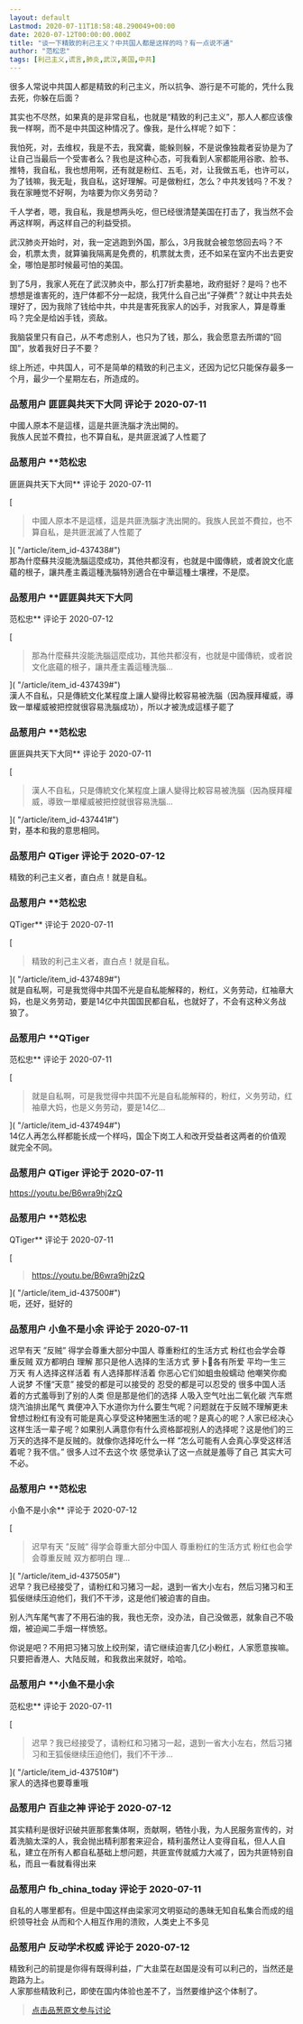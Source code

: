 ```yaml
---
layout: default
Lastmod: 2020-07-11T18:58:48.290049+00:00
date: 2020-07-12T00:00:00.000Z
title: "谈一下精致的利己主义？中共国人都是这样的吗？有一点说不通"
author: "范松忠"
tags: [利己主义,谎言,肺炎,武汉,美国,中共]
---
```


很多人常说中共国人都是精致的利己主义，所以抗争、游行是不可能的，凭什么我去死，你躲在后面？  
  
其实也不尽然，如果真的是非常自私，也就是“精致的利己主义”，那人人都应该像我一样啊，而不是中共国这种情况了。像我，是什么样呢？如下：  
  
我怕死，对，去维权，我是不去，我窝囊，能躲则躲，不是说像独裁者妥协是为了让自己当最后一个受害者么？我也是这种心态，可我看到人家都能用谷歌、脸书、推特，我自私，我也想用啊，还有就是粉红、五毛，对，让我做五毛，也许可以，为了钱嘛，我无耻，我自私，这好理解。可是做粉红，怎么？中共发钱吗？不发？我在家睡觉不好啊，为啥要为你义务劳动？  
  
千人学者，嗯，我自私，我是想两头吃，但已经很清楚美国在打击了，我当然不会再这样啊，再这样自己的利益受损。  
  
武汉肺炎开始时，对，我一定逃跑到外国，那么，3月我就会被忽悠回去吗？不会，机票太贵，就算骗我隔离是免费的，机票就太贵，还不如呆在室内不出去更安全，哪怕是那时候最可怕的美国。  
  
到了5月，我家人死在了武汉肺炎中，那么打7折卖墓地，政府挺好？是吗？也不想想是谁害死的，连尸体都不分一起烧，我凭什么自己出“子弹费”？就让中共去处理好了，因为我除了钱给中共，中共是害死我家人的凶手，对我家人，算是尊重吗？完全是给凶手钱，资敌。  
  
我脑袋里只有自己，从不考虑别人，也只为了钱，那么，我会愿意去所谓的“回国”，放着我好日子不要？  
  
综上所述，中共国人，可不是简单的精致的利己主义，还因为记忆只能保存最多一个月，最少一个星期左右，所造成的。

            
### 品葱用户 **匪匪與共天下大同** 评论于 2020-07-11
        
中國人原本不是這樣，這是共匪洗腦才洗出開的。  
我族人民並不費拉，也不算自私，是共匪泯滅了人性罷了
        


            
### 品葱用户 **范松忠 
匪匪與共天下大同** 评论于 2020-07-11
        
[

> 中國人原本不是這樣，這是共匪洗腦才洗出開的。我族人民並不費拉，也不算自私，是共匪泯滅了人性罷了

]( "/article/item_id-437438#")  
那為什麼蘇共沒能洗腦這麼成功，其他共都沒有，也就是中國傳統，或者說文化底蘊的根子，讓共產主義這種洗腦特別適合在中華這種土壤裡，不是麼。
        


            
### 品葱用户 **匪匪與共天下大同 
范松忠** 评论于 2020-07-12
        
[

> 那為什麼蘇共沒能洗腦這麼成功，其他共都沒有，也就是中國傳統，或者說文化底蘊的根子，讓共產主義這種洗腦...

]( "/article/item_id-437439#")  
漢人不自私，只是傳統文化某程度上讓人變得比較容易被洗腦（因為膜拜權威，導致一單權威被把控就很容易洗腦成功），所以才被洗成這樣子罷了
        


            
### 品葱用户 **范松忠 
匪匪與共天下大同** 评论于 2020-07-11
        
[

> 漢人不自私，只是傳統文化某程度上讓人變得比較容易被洗腦（因為膜拜權威，導致一單權威被把控就很容易洗腦...

]( "/article/item_id-437441#")  
對，基本和我的意思相同。
        


            
### 品葱用户 **QTiger** 评论于 2020-07-12
        
精致的利己主义者，直白点！就是自私。
        


            
### 品葱用户 **范松忠 
QTiger** 评论于 2020-07-11
        
[

> 精致的利己主义者，直白点！就是自私。

]( "/article/item_id-437489#")  
就是自私啊，可是我觉得中共国不光是自私能解释的，粉红，义务劳动，红袖章大妈，也是义务劳动，要是14亿中共国国民都自私，也就好了，不会有这种义务战狼了。
        


            
### 品葱用户 **QTiger 
范松忠** 评论于 2020-07-11
        
[

> 就是自私啊，可是我觉得中共国不光是自私能解释的，粉红，义务劳动，红袖章大妈，也是义务劳动，要是14亿...

]( "/article/item_id-437494#")  
14亿人再怎么样都能长成一个样吗，国企下岗工人和改开受益者这两者的价值观就完全不同。
        


            
### 品葱用户 **QTiger** 评论于 2020-07-11
        
https://youtu.be/B6wra9hj2zQ
        


            
### 品葱用户 **范松忠 
QTiger** 评论于 2020-07-11
        
[

> https://youtu.be/B6wra9hj2zQ

]( "/article/item_id-437500#")  
呃，还好，挺好的
        


            
### 品葱用户 **小鱼不是小余** 评论于 2020-07-11
        
迟早有天 ”反贼” 得学会尊重大部分中国人 尊重粉红的生活方式 粉红也会学会尊重反贼 双方都明白 理解 那只是他人选择的生活方式 萝卜🥬各有所爱 平均一生三万天 有人选择这样活着 有人选择那样活着 你恶心它们如蛆虫般蠕动 他嘲笑你痴人说梦 不懂“天意” 接受的都是可以接受的 忍受的都是可以忍受的 很多中国人活着的方式羞辱到了别的人类 但是那是他们的选择 人吸入空气吐出二氧化碳 汽车燃烧汽油排出尾气 粪便冲入下水道你为什么要生气呢？问题就在于反贼不理解更未曾想过粉红有没有可能是真心享受这种猪圈生活的呢？是真心的呢？人家已经决心这样生活一辈子呢？如果别人满意你有什么资格鄙视别人的选择呢？这是他们的三万天的选择不是反贼的。就像你选择吃什么一样 ”怎么可能有人会真心享受这样活着呢？我不信。” 很多人过不去这个坎 感觉承认了这一点就是羞辱了自己 其实大可不必。
        


            
### 品葱用户 **范松忠 
小鱼不是小余** 评论于 2020-07-12
        
[

> 迟早有天 ”反贼” 得学会尊重大部分中国人 尊重粉红的生活方式 粉红也会学会尊重反贼 双方都明白 理...

]( "/article/item_id-437505#")  
迟早？我已经接受了，请粉红和习猪习一起，退到一省大小左右，然后习猪习和王狐佞继续压迫他们，我们不干涉，这是他们被迫害的自由。  
  
别人汽车尾气害了不用石油的我，我也无奈，没办法，自己没做恶，就象自己不吸烟，被迫闻二手烟一样愤怒。  
  
你说是吧？不用把习猪习放上绞刑架，请它继续迫害几亿小粉红，人家愿意挨嘛。只要把香港人、大陆反贼，和我救出来就好，哈哈。
        


            
### 品葱用户 **小鱼不是小余 
范松忠** 评论于 2020-07-11
        
[

> 迟早？我已经接受了，请粉红和习猪习一起，退到一省大小左右，然后习猪习和王狐佞继续压迫他们，我们不干涉...

]( "/article/item_id-437510#")  
家人的选择也要尊重哦
        


            
### 品葱用户 **百韭之神** 评论于 2020-07-12
        
其实精利是很好识破共匪那套集体啊，贡献啊，牺牲小我，为人民服务宣传的，对着洗脑太深的人，我会抛出精利那套来迎合，精利虽然让人变得自私，但人人自私，建立在所有人都自私基础上想问题，共匪宣传就威力大减了，因为共匪特别自私，而且一看就看得出来
        


            
### 品葱用户 **fb_china_today** 评论于 2020-07-11
        
自私的人哪里都有。但是中国这样由梁家河文明驱动的愚昧无知自私集合而成的组织领导社会 从而和个人相互作用的溃败，人类史上不多见
        


            
### 品葱用户 **反动学术权威** 评论于 2020-07-12
        
精致利己的前提是你得有既得利益，广大韭菜在赵国是没有可以利己的，当然还是跑路为上。  
人家那些精致利己，即使在国内体验也差不了，当然要维护这个体制了。
        






> [点击品葱原文参与讨论](https://pincong.rocks/article/21511)

